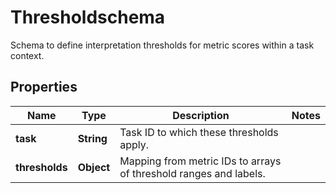 

# Thresholdschema

Schema to define interpretation thresholds for metric scores within a task context.

## Properties

| Name | Type | Description | Notes |
|------------ | ------------- | ------------- | -------------|
|**task** | **String** | Task ID to which these thresholds apply. |  |
|**thresholds** | **Object** | Mapping from metric IDs to arrays of threshold ranges and labels. |  |



